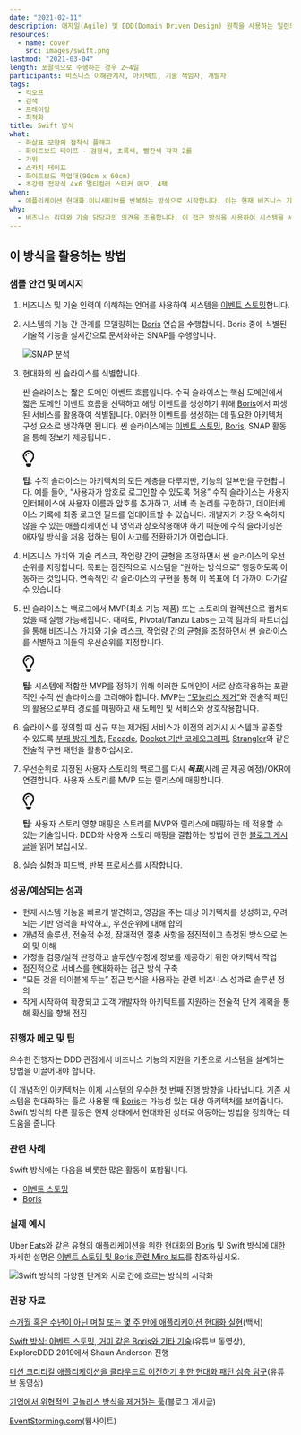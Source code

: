 ```yaml
---
date: "2021-02-11"
description: 애자일(Agile) 및 DDD(Domain Driven Design) 원칙을 사용하는 일련의 경량 기법으로, 이를 통해 팀은 충분히 소프트웨어 시스템을 현대화할 만큼의 계획을 수립할 수 있습니다.
resources:
  - name: cover
    src: images/swift.png
lastmod: "2021-03-04"
length: 포괄적으로 수행하는 경우 2~4일
participants: 비즈니스 이해관계자, 아키텍트, 기술 책임자, 개발자
tags:
  - 킥오프
  - 검색
  - 프레이밍
  - 최적화
title: Swift 방식
what:
  - 화살표 모양의 접착식 플래그
  - 화이트보드 테이프 - 검정색, 초록색, 빨간색 각각 2롤
  - 가위
  - 스카치 테이프
  - 화이트보드 작업대(90cm x 60cm)
  - 초강력 접착식 4x6 멀티컬러 스티커 메모, 4팩
when:
  - 애플리케이션 현대화 이니셔티브를 반복하는 방식으로 시작합니다. 이는 현재 비즈니스 기능을 신속하게 검토하고 “향후” 아키텍처를 계획하는 간단한 컨설팅 참여가 될 수 있는 [App Navigator](https://tanzu.vmware.com/application-modernization)의 핵심 방법입니다. VMware의 전문가들은 Swift 방법을 실행하여 아키텍처, 경계, 위험이나 우려 지점을 찾아낸 다음 현재 상태에서 미래 상태로 나아갈 방향을 매핑합니다.
why:
  - 비즈니스 리더와 기술 담당자의 의견을 조율합니다. 이 접근 방식을 사용하여 시스템을 세분화하고, 시스템이 “동작하기 바라는” 방식과 향후 목표를 매핑하는 개념적인 아키텍처 계획을 개발합니다. VMware는 이렇게 하는 것이 중요한 시스템 현대화에 특히 중요함을 알게 되었습니다. 개발 팀을 조직하는 방법에 관한 결정을 알리고 비즈니스와 기술적인 관점에서 작업의 우선순위를 지정합니다. 현재 상황과 원하는 상태 간의 길을 정의하는 ‘포괄적인’ 방법으로서도 유용합니다.
---
```


<h2 id="how-to-use-this-method">이 방식을 활용하는
방법</h2>

<div class="bg-gray-dark p-lg-5 p-3 mb-4"><div
class="col-lg-9"><h3
id="sample-agenda--prompts">샘플 안건 및 메시지</h3>

<ol>

<li>

<p>비즈니스 및 기술 인력이 이해하는 언어를 사용하여 시스템을 <a
href="/practices/event-storming/">이벤트
스토밍</a>합니다.</p>

</li>

<li>

<p>시스템의 기능 간 관계를 모델링하는 <a
href="/practices/boris/">Boris</a>
연습을 수행합니다. Boris 중에 식별된 기술적 기능을 실시간으로 문서화하는 SNAP를 수행합니다.</p>

<p><img
src="/practices/swift-method/images/snap.jpg"
alt="SNAP 분석"  /></p>

</li>

<li>

<p>현대화의 씬 슬라이스를 식별합니다.</p>

<p>씬 슬라이스는 짧은 도메인 이벤트 흐름입니다. 수직 슬라이스는 핵심 도메인에서 짧은 도메인 이벤트 흐름을
선택하고 해당 이벤트를 생성하기 위해 <a
href="/practices/boris/">Boris</a>에서
파생된 서비스를 활용하여 식별됩니다. 이러한 이벤트를 생성하는 데 필요한 아키텍처 구성 요소로 생각하면 됩니다. 씬
슬라이스에는 <a
href="/practices/event-storming/">이벤트
스토밍</a>, <a
href="/practices/boris/">Boris</a>,
SNAP 활동을 통해 정보가 제공됩니다.</p>

<div class="callout td-box--gray-darkest p-3 my-5
border-bottom border-right border-left border-top row"><div
class="col-1 row align-items-center
justify-content-center"><svg height="30"
aria-hidden="true" focusable="false"
data-prefix="far" data-icon="lightbulb"
role="img" xmlns="http://www.w3.org/2000/svg"
viewBox="0 0 352 512" class="svg-inline--fa
fa-lightbulb"><path fill="currentColor"
d="M176 80c-52.94 0-96 43.06-96 96 0 8.84 7.16 16 16 16s16-7.16
16-16c0-35.3 28.72-64 64-64 8.84 0 16-7.16 16-16s-7.16-16-16-16zM96.06
459.17c0 3.15.93 6.22 2.68 8.84l24.51 36.84c2.97 4.46 7.97 7.14 13.32
7.14h78.85c5.36 0 10.36-2.68 13.32-7.14l24.51-36.84c1.74-2.62 2.67-5.7
2.68-8.84l.05-43.18H96.02l.04 43.18zM176 0C73.72 0 0 82.97 0 176c0
44.37 16.45 84.85 43.56 115.78 16.64 18.99 42.74 58.8 52.42
92.16v.06h48v-.12c-.01-4.77-.72-9.51-2.15-14.07-5.59-17.81-22.82-64.77-62.17-109.67-20.54-23.43-31.52-53.15-31.61-84.14-.2-73.64
59.67-128 127.95-128 70.58 0 128 57.42 128 128 0 30.97-11.24
60.85-31.65 84.14-39.11 44.61-56.42 91.47-62.1 109.46a47.507 47.507 0
0 0-2.22 14.3v.1h48v-.05c9.68-33.37 35.78-73.18 52.42-92.16C335.55
260.85 352 220.37 352 176 352 78.8 273.2 0 176 0z"
class=""></path></svg></div><div
class="col-11"><p><strong>팁</strong>:
수직 슬라이스는 아키텍처의 모든 계층을 다루지만, 기능의 일부만을 구현합니다. 예를 들어, “사용자가 암호로 로그인할 수
있도록 허용” 수직 슬라이스는 사용자 인터페이스에 사용자 이름과 암호를 추가하고, 서버 측 논리를 구현하고, 데이터베이스
기록에 최종 로그인 필드를 업데이트할 수 있습니다. 개발자가 가장 익숙하지 않을 수 있는 애플리케이션 내 영역과 상호작용해야
하기 때문에 수직 슬라이싱은 애자일 방식을 처음 접하는 팀이 사고를 전환하기가
어렵습니다.</p></div></div>

</li>

<li>

<p>비즈니스 가치와 기술 리스크, 작업량 간의 균형을 조정하면서 씬 슬라이스의 우선순위를 지정합니다. 목표는
점진적으로 시스템을 “원하는 방식으로” 행동하도록 이동하는 것입니다. 연속적인 각 슬라이스의 구현을 통해 이 목표에 더 가까이
다가갈 수 있습니다.</p>

</li>

<li>

<p>씬 슬라이스는 백로그에서 MVP(최소 기능 제품) 또는 스토리의 컬렉션으로 캡처되었을 때 실행 가능해집니다.
때때로, Pivotal/Tanzu Labs는 고객 팀과의 파트너십을 통해 비즈니스 가치와 기술 리스크, 작업량 간의 균형을
조정하면서 씬 슬라이스를 식별하고 이들의 우선순위를 지정합니다.</p>

<div class="callout td-box--gray-darkest p-3 my-5
border-bottom border-right border-left border-top row"><div
class="col-1 row align-items-center
justify-content-center"><svg height="30"
aria-hidden="true" focusable="false"
data-prefix="far" data-icon="lightbulb"
role="img" xmlns="http://www.w3.org/2000/svg"
viewBox="0 0 352 512" class="svg-inline--fa
fa-lightbulb"><path fill="currentColor"
d="M176 80c-52.94 0-96 43.06-96 96 0 8.84 7.16 16 16 16s16-7.16
16-16c0-35.3 28.72-64 64-64 8.84 0 16-7.16 16-16s-7.16-16-16-16zM96.06
459.17c0 3.15.93 6.22 2.68 8.84l24.51 36.84c2.97 4.46 7.97 7.14 13.32
7.14h78.85c5.36 0 10.36-2.68 13.32-7.14l24.51-36.84c1.74-2.62 2.67-5.7
2.68-8.84l.05-43.18H96.02l.04 43.18zM176 0C73.72 0 0 82.97 0 176c0
44.37 16.45 84.85 43.56 115.78 16.64 18.99 42.74 58.8 52.42
92.16v.06h48v-.12c-.01-4.77-.72-9.51-2.15-14.07-5.59-17.81-22.82-64.77-62.17-109.67-20.54-23.43-31.52-53.15-31.61-84.14-.2-73.64
59.67-128 127.95-128 70.58 0 128 57.42 128 128 0 30.97-11.24
60.85-31.65 84.14-39.11 44.61-56.42 91.47-62.1 109.46a47.507 47.507 0
0 0-2.22 14.3v.1h48v-.05c9.68-33.37 35.78-73.18 52.42-92.16C335.55
260.85 352 220.37 352 176 352 78.8 273.2 0 176 0z"
class=""></path></svg></div><div
class="col-11"><p><strong>팁</strong>:
시스템에 적합한 MVP를 정하기 위해 이러한 도메인이 서로 상호작용하는 포괄적인 수직 씬 슬라이스를 고려해야 합니다. MVP는
<a
href="https://tanzu.vmware.com/content/blog/strangling-a-monolith-by-focusing-on-roi"
target="_blank" rel="nofollow">“모놀리스
제거”</a>와 전술적 패턴의 활용으로부터 경로를 매핑하고 새 도메인 및 서비스와
상호작용합니다.</p></div></div>

</li>

<li>

<p>슬라이스를 정의할 때 신규 또는 제거된 서비스가 이전의 레거시 시스템과 공존할 수 있도록 <a
href="https://docs.microsoft.com/en-us/azure/architecture/patterns/anti-corruption-layer"
target="_blank">부패 방지 계층</a>, <a
href="https://en.wikipedia.org/wiki/Facade_pattern"
target="_blank">Facade</a>, <a
href="https://www.swiftbird.us/docket-choreography"
target="_blank">Docket 기반 코레오그래피</a>, <a
href="https://martinfowler.com/bliki/StranglerFigApplication.html"
target="_blank">Strangler</a>와 같은 전술적 구현 패턴을
활용하십시오.</p>

</li>

<li>

<p>우선순위로 지정된 사용자 스토리의 백로그를 다시
<em><strong>목표</strong></em>(사례 곧 제공 예정)/OKR에
연결합니다. 사용자 스토리를 MVP 또는 릴리스에 매핑합니다.</p>

<div class="callout td-box--gray-darkest p-3 my-5
border-bottom border-right border-left border-top row"><div
class="col-1 row align-items-center
justify-content-center"><svg height="30"
aria-hidden="true" focusable="false"
data-prefix="far" data-icon="lightbulb"
role="img" xmlns="http://www.w3.org/2000/svg"
viewBox="0 0 352 512" class="svg-inline--fa
fa-lightbulb"><path fill="currentColor"
d="M176 80c-52.94 0-96 43.06-96 96 0 8.84 7.16 16 16 16s16-7.16
16-16c0-35.3 28.72-64 64-64 8.84 0 16-7.16 16-16s-7.16-16-16-16zM96.06
459.17c0 3.15.93 6.22 2.68 8.84l24.51 36.84c2.97 4.46 7.97 7.14 13.32
7.14h78.85c5.36 0 10.36-2.68 13.32-7.14l24.51-36.84c1.74-2.62 2.67-5.7
2.68-8.84l.05-43.18H96.02l.04 43.18zM176 0C73.72 0 0 82.97 0 176c0
44.37 16.45 84.85 43.56 115.78 16.64 18.99 42.74 58.8 52.42
92.16v.06h48v-.12c-.01-4.77-.72-9.51-2.15-14.07-5.59-17.81-22.82-64.77-62.17-109.67-20.54-23.43-31.52-53.15-31.61-84.14-.2-73.64
59.67-128 127.95-128 70.58 0 128 57.42 128 128 0 30.97-11.24
60.85-31.65 84.14-39.11 44.61-56.42 91.47-62.1 109.46a47.507 47.507 0
0 0-2.22 14.3v.1h48v-.05c9.68-33.37 35.78-73.18 52.42-92.16C335.55
260.85 352 220.37 352 176 352 78.8 273.2 0 176 0z"
class=""></path></svg></div><div
class="col-11"><p><strong>팁</strong>:
사용자 스토리 영향 매핑은 스토리를 MVP와 릴리스에 매핑하는 데 적용할 수 있는 기술입니다. DDD와 사용자 스토리 매핑을
결합하는 방법에 관한 <a
href="https://blog.eriksen.com.br/en/mapping-domain-knowledge"
target="_blank">블로그 게시글</a>을 읽어
보십시오.</p></div></div>

</li>

<li>

<p>실습 실험과 피드백, 반복 프로세스를 시작합니다.</p>

</li>

</ol>

</div></div>

<div class="bg-gray-dark p-lg-5 p-3 mb-4"><div
class="col-lg-9"><h3
id="successexpected-outcomes">성공/예상되는 성과</h3>

<ul>

<li>현재 시스템 기능을 빠르게 발견하고, 영감을 주는 대상 아키텍처를 생성하고, 우려되는 기반 영역을 파악하고,
우선순위에 대해 합의</li>

<li>개념적 솔루션, 전술적 수정, 잠재적인 절충 사항을 점진적이고 측정된 방식으로 논의 및
이해</li>

<li>가정을 검증/실격 판정하고 솔루션/수정에 정보를 제공하기 위한 아키텍처 작업</li>

<li>점진적으로 서비스를 현대화하는 접근 방식 구축</li>

<li>“모든 것을 테이블에 두는” 접근 방식을 사용하는 관련 비즈니스 성과로 솔루션 정의</li>

<li>작게 시작하여 확장되고 고객 개발자와 아키텍트를 지원하는 전술적 단계 계획을 통해 확신을 향해
전진</li>

</ul>

</div></div>

<div class="bg-gray-dark p-lg-5 p-3 mb-4"><div
class="col-lg-9"><h3
id="facilitator-notes--tips">진행자 메모 및 팁</h3>

<p>우수한 진행자는 DDD 관점에서 비즈니스 기능의 지원을 기준으로 시스템을 설계하는 방법을 이끌어내야
합니다.</p>

<p>이 개념적인 아키텍처는 이제 시스템의 우수한 첫 번째 진행 방향을 나타냅니다. 기존 시스템을 현대화하는 툴로
사용될 때 <a
href="/practices/boris/">Boris</a>는
가능성 있는 대상 아키텍처를 보여줍니다. Swift 방식의 다른 활동은 현재 상태에서 현대화된 상태로 이동하는 방법을 정의하는
데 도움을 줍니다.</p>

</div></div>

<div class="bg-gray-dark p-lg-5 p-3 mb-4"><div
class="col-lg-9"><h3
id="related-practices">관련 사례</h3>

<p>Swift 방식에는 다음을 비롯한 많은 활동이 포함됩니다.</p>

<ul>

<li><a
href="/practices/event-storming/">이벤트
스토밍</a></li>

<li><a
href="/practices/boris/">Boris</a></li>

</ul>

</div></div>

<div class="bg-gray-dark p-lg-5 p-3 mb-4"><div
class="col-lg-9"><h3
id="real-world-examples">실제 예시</h3>

<p>Uber Eats와 같은 유형의 애플리케이션을 위한 현대화의 <a
href="/practices/boris/">Boris</a>
및 Swift 방식에 대한 자세한 설명은 <a
href="https://miro.com/app/board/o9J_kzaSk0E=/"
target="_blank">이벤트 스토밍 및 Boris 훈련 Miro 보드</a>를
참조하십시오.</p>

<p><img
src="/practices/swift-method/images/example-1.png"
alt="Swift 방식의 다양한 단계와 서로 간에 흐르는 방식의 시각화"  /></p>

</div></div>

<div class="bg-gray-dark p-lg-5 p-3 mb-4"><div
class="col-lg-9"><h3
id="recommended-reading">권장 자료</h3>

<p><a
href="https://tanzu.vmware.com/content/white-papers/tackle-application-modernization-in-days-and-weeks-not-months-and-years"
target="_blank">수개월 혹은 수년이 아닌 며칠 또는 몇 주 만에 애플리케이션 현대화
실현</a>(백서)</p>

<p><a
href="https://www.youtube.com/watch?v=7-fRtd8LUwA"
target="_blank">Swift 방식: 이벤트 스토밍, 거미 같은 Boris와 기타
기술</a>(유튜브 동영상), ExploreDDD 2019에서 Shaun Anderson 진행</p>

<p><a
href="https://www.youtube.com/watch?v=s5qeE4qii6M"
target="_blank">미션 크리티컬 애플리케이션을 클라우드로 이전하기 위한 현대화 패턴 심층
탐구</a>(유튜브 동영상)</p>

<p><a
href="https://tanzu.vmware.com/content/slides/the-modern-family-modernizing-applications-to-pivotal-cloud-foundry-getting-out-of-the-big-ball-of-mud"
target="_blank">기업에서 위협적인 모놀리스 방식을 제거하는 툴</a>(블로그
게시글)</p>

<p><a href="https://www.eventstorming.com/"
target="_blank">EventStorming.com</a>(웹사이트)</p>

</div></div>
